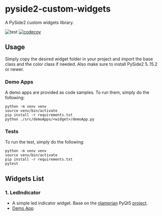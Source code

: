 # pyside2-custom-widgets
A PySide2 custom widgets library.

![test](https://github.com/Electronya/pyside2-custom-widgets/actions/workflows/test.yml/badge.svg)
[![codecov](https://codecov.io/gh/Electronya/pyside2-custom-widgets/branch/main/graph/badge.svg?token=r1uzdaQ5US)](https://codecov.io/gh/Electronya/pyside2-custom-widgets)

## Usage
Simply copy the desired widget folder in your project and import the base class
and the color class if needed. Also make sure to install PySide2 5..15.2 or newer.

### Demo Apps
A demo apps are provided as code samples. To run them, simply do the following:
```
python -m venv venv
source venv/bin/activate
pip install -r requirements.txt
python ./src/demoApps/<widget>/demoApp.py
```

### Tests
To run the test, simply do the following:
```
python -m venv venv
source venv/bin/activate
pip install -r requirements.txt
pytest
```

## Widgets List
### 1. LedIndicator
- A simple led indicator widget. Base on the [nlamprian](https://github.com/nlamprian) PyQt5 [project](https://github.com/nlamprian/pyqt5-led-indicator-widget).
- [Demo App](src/demoApps/)
